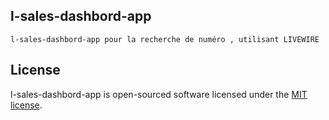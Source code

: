 ## l-sales-dashbord-app
    l-sales-dashbord-app pour la recherche de numéro , utilisant LIVEWIRE

## License

l-sales-dashbord-app is open-sourced software licensed under the [MIT license](https://opensource.org/licenses/MIT).
